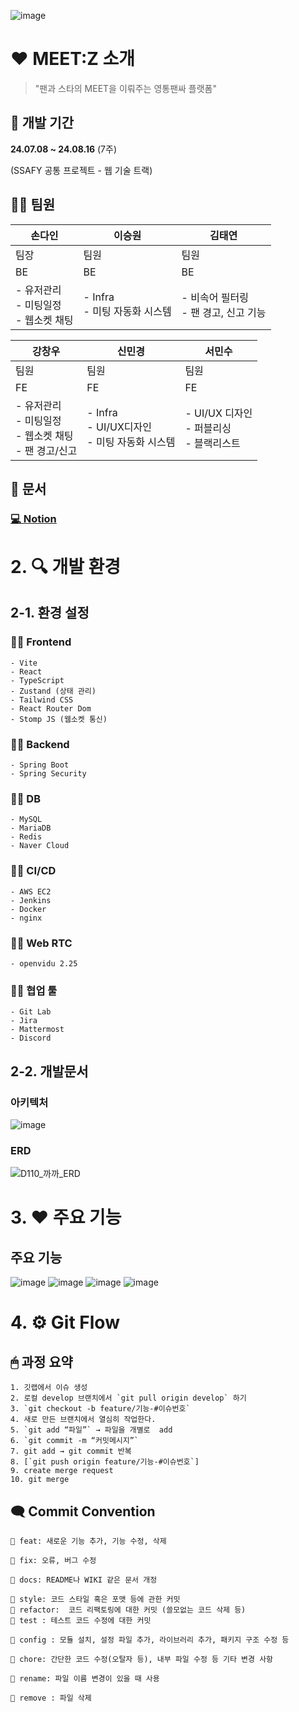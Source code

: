 ![image](/docs/main.jpg)
# ❤ MEET:Z 소개
> "팬과 스타의 MEET을 이뤄주는 영통팬싸 플랫폼"

## 📅 개발 기간
**24.07.08 ~ 24.08.16** (7주)

(SSAFY 공통 프로젝트 - 웹 기술 트랙)

## 👨‍💻 팀원

| 손다인 | 이승원 | 김태연 |
| -------- | -------- | -------- | 
| 팀장 | 팀원 | 팀원 |
| BE | BE | BE | FE | FE | FE |
| - 유저관리<br>- 미팅일정<br>- 웹소켓 채팅<br> | - Infra<br>- 미팅 자동화 시스템   | - 비속어 필터링<br>- 팬 경고, 신고 기능 |

| 강창우 | 신민경 | 서민수 |
| -------- | -------- | -------- |
| 팀원 | 팀원 | 팀원 |
|  FE | FE | FE |
|- 유저관리<br>- 미팅일정<br>- 웹소켓 채팅<br>- 팬 경고/신고<br> |- Infra<br> - UI/UX디자인<br> - 미팅 자동화 시스템<br>  | - UI/UX 디자인<br>- 퍼블리싱<br>- 블랙리스트 |

## 📃 문서
  ### **[💻 Notion](https://www.notion.so/di-son/MEET-Z-1cc0d67f068149d78a452fa593e4b4b5)**

# 2. 🔍 개발 환경

## 2-1. 환경 설정

  ### 👨‍💻 **Frontend**
  
    - Vite
    - React
    - TypeScript
    - Zustand (상태 관리)
    - Tailwind CSS
    - React Router Dom
    - Stomp JS (웹소켓 통신)

  ### 👨‍💻 **Backend**

    - Spring Boot
    - Spring Security

  ### 👨‍💻 **DB**

    - MySQL
    - MariaDB
    - Redis
    - Naver Cloud

  ### 👨‍💻 **CI/CD**
  
    - AWS EC2
    - Jenkins
    - Docker
    - nginx
    
  ### 👨‍💻 **Web RTC**

    - openvidu 2.25

  ### 👨‍💻 **협업 툴**

    - Git Lab
    - Jira
    - Mattermost
    - Discord

## 2-2. 개발문서
  ### **아키텍처**
  ![image](/meetz-back/meetz/src/main/resources/Architecture.png)

  ### **ERD**
  ![D110_까까_ERD](/meetz-back/meetz/src/main/resources/ERD-image.png)


# 3. ❤ 주요 기능

## 주요 기능

![image](/docs/meetz_0.gif)
![image](/docs/meetz_1.gif)
![image](/docs/meetz_2.gif)
![image](/docs/meetz_3.gif)

# 4. ⚙ Git Flow

## 🖱 과정 요약

    1. 깃랩에서 이슈 생성
    2. 로컬 develop 브랜치에서 `git pull origin develop` 하기
    3. `git checkout -b feature/기능-#이슈번호`
    4. 새로 만든 브랜치에서 열심히 작업한다.
    5. `git add “파일”` → 파일을 개별로  add 
    6. `git commit -m “커밋메시지”`
    7. git add → git commit 반복
    8. [`git push origin feature/기능-#이슈번호`]
    9. create merge request
    10. git merge

## 🗨 Commit Convention

    📌 feat: 새로운 기능 추가, 기능 수정, 삭제
    
    📌 fix: 오류, 버그 수정
    
    📌 docs: README나 WIKI 같은 문서 개정
    
    📌 style: 코드 스타일 혹은 포맷 등에 관한 커밋
    📌 refactor:  코드 리팩토링에 대한 커밋 (쓸모없는 코드 삭제 등)
    📌 test : 테스트 코드 수정에 대한 커밋
    
    📌 config : 모듈 설치, 설정 파일 추가, 라이브러리 추가, 패키지 구조 수정 등
    
    📌 chore: 간단한 코드 수정(오탈자 등), 내부 파일 수정 등 기타 변경 사항
    
    📌 rename: 파일 이름 변경이 있을 때 사용
    
    📌 remove : 파일 삭제
